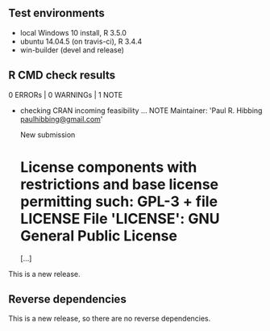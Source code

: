 ## Test environments
* local Windows 10 install, R 3.5.0
* ubuntu 14.04.5 (on travis-ci), R 3.4.4
* win-builder (devel and release)

## R CMD check results

0 ERRORs | 0 WARNINGs | 1 NOTE

* checking CRAN incoming feasibility ... NOTE
    Maintainer: 'Paul R. Hibbing <paulhibbing@gmail.com>'

    New submission

    License components with restrictions and base license
    permitting such:
    GPL-3 + file LICENSE
    File 'LICENSE':
    GNU General Public License
    ==========================
    [...]
    
This is a new release.

## Reverse dependencies

This is a new release, so there are no reverse dependencies.
